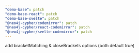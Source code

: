 ```yaml
---
"demo-base": patch
"demo-base-react": patch
"demo-base-svelte": patch
"@neo4j-cypher/codemirror": patch
"@neo4j-cypher/react-codemirror": patch
"@neo4j-cypher/svelte-codemirror": patch
---
```


add bracketMatching & closeBrackets options (both default true)
